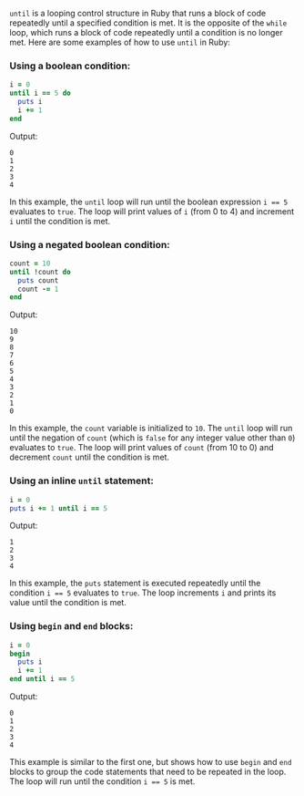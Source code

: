 `until` is a looping control structure in Ruby that runs a block of code repeatedly until a specified condition is met. It is the opposite of the `while` loop, which runs a block of code repeatedly until a condition is no longer met. Here are some examples of how to use `until` in Ruby:

### Using a boolean condition:
```ruby
i = 0
until i == 5 do
  puts i
  i += 1
end
```
Output:
```
0
1
2
3
4
```
In this example, the `until` loop will run until the boolean expression `i == 5` evaluates to `true`. The loop will print values of `i` (from 0 to 4) and increment `i` until the condition is met.

### Using a negated boolean condition:
```ruby
count = 10
until !count do
  puts count
  count -= 1
end
```
Output:
```
10
9
8
7
6
5
4
3
2
1
0
```
In this example, the `count` variable is initialized to `10`. The `until` loop will run until the negation of `count` (which is `false` for any integer value other than `0`) evaluates to `true`. The loop will print values of `count` (from 10 to 0) and decrement `count` until the condition is met.

### Using an inline `until` statement:
```ruby
i = 0
puts i += 1 until i == 5
```
Output:
```
1
2
3
4
```
In this example, the `puts` statement is executed repeatedly until the condition `i == 5` evaluates to `true`. The loop increments `i` and prints its value until the condition is met.

### Using `begin` and `end` blocks:
```ruby
i = 0
begin
  puts i
  i += 1
end until i == 5
```
Output:
```
0
1
2
3
4
```
This example is similar to the first one, but shows how to use `begin` and `end` blocks to group the code statements that need to be repeated in the loop. The loop will run until the condition `i == 5` is met.